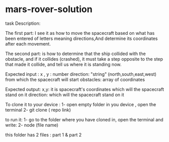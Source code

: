 # mars-rover-solution

task Description: 

The first part: I see it as how to move the spacecraft based on what has been entered of letters meaning directions,And determine its coordinates after each movement.

 The second part: is how to determine that the ship collided with the obstacle, and if it collides (crashed), it must take a step opposite to the step that made it collide, and tell us where it is standing now.

Expected input :
x , y : number
direction: "string" (north,south,east,west) from which the spacecraft will start
obstacles: array of coordinates

Expected output:
x,y: it is spacecraft's coordinates which will the spacecraft stand on it
direction: which will the spacecraft stand on it



To clone it to your device : 
1- open empty folder in you device , open the terminal
2- git clone ( repo link)

to run it:
1- go to the folder where you have cloned in, open the terminal and write:
2- node (file name)

this folder has 2 files : part 1 & part 2 

